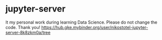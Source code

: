 # jupyter-server
It my personal work during learning Data Science.
Please do not change the code. 
Thank you!
https://hub.gke.mybinder.org/user/nikostotel-jupyter-server-8k8zkm0a/tree
